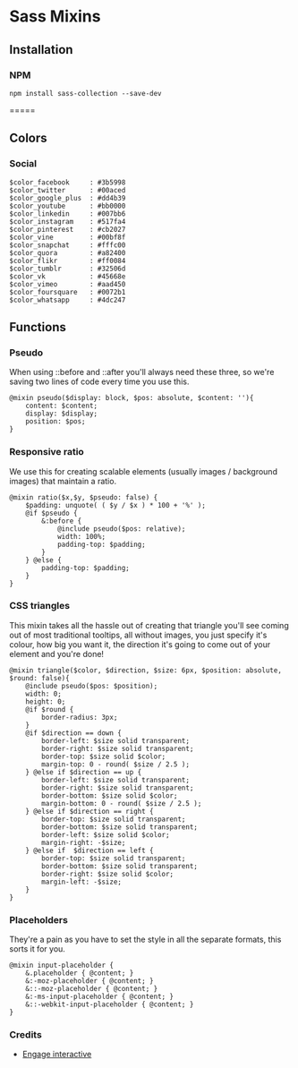 # Sass Mixins

## Installation

### NPM

```
npm install sass-collection --save-dev
```

=====

## Colors

### Social

```
$color_facebook     : #3b5998
$color_twitter      : #00aced
$color_google_plus  : #dd4b39
$color_youtube      : #bb0000
$color_linkedin     : #007bb6
$color_instagram    : #517fa4
$color_pinterest    : #cb2027
$color_vine         : #00bf8f
$color_snapchat     : #fffc00
$color_quora        : #a82400
$color_flikr        : #ff0084
$color_tumblr       : #32506d
$color_vk           : #45668e
$color_vimeo        : #aad450
$color_foursquare   : #0072b1
$color_whatsapp     : #4dc247
```

## Functions

### Pseudo

When using ::before and ::after you'll always need these three, so we're saving two lines of code every time you use this.

```
@mixin pseudo($display: block, $pos: absolute, $content: ''){
    content: $content;
    display: $display;
    position: $pos;
}
```

### Responsive ratio

We use this for creating scalable elements (usually images / background images) that maintain a ratio.

```
@mixin ratio($x,$y, $pseudo: false) {
    $padding: unquote( ( $y / $x ) * 100 + '%' );
    @if $pseudo {
        &:before {
            @include pseudo($pos: relative);
            width: 100%;
            padding-top: $padding;
        }
    } @else {
        padding-top: $padding;
    }
}
```

### CSS triangles

This mixin takes all the hassle out of creating that triangle you'll see coming out of most traditional tooltips, all without images, you just specify it's colour, how big you want it, the direction it's going to come out of your element and you're done!

```
@mixin triangle($color, $direction, $size: 6px, $position: absolute, $round: false){
    @include pseudo($pos: $position);
    width: 0;
    height: 0;
    @if $round {
        border-radius: 3px;
    }
    @if $direction == down {
        border-left: $size solid transparent;
        border-right: $size solid transparent;
        border-top: $size solid $color;
        margin-top: 0 - round( $size / 2.5 );
    } @else if $direction == up {
        border-left: $size solid transparent;
        border-right: $size solid transparent;
        border-bottom: $size solid $color;
        margin-bottom: 0 - round( $size / 2.5 );
    } @else if $direction == right {
        border-top: $size solid transparent;
        border-bottom: $size solid transparent;
        border-left: $size solid $color;
        margin-right: -$size;
    } @else if  $direction == left {
        border-top: $size solid transparent;
        border-bottom: $size solid transparent;
        border-right: $size solid $color;
        margin-left: -$size;
    }
}
```

### Placeholders

They're a pain as you have to set the style in all the separate formats, this sorts it for you.

```
@mixin input-placeholder {
    &.placeholder { @content; }
    &:-moz-placeholder { @content; }
    &::-moz-placeholder { @content; }
    &:-ms-input-placeholder { @content; }
    &::-webkit-input-placeholder { @content; }
}
```

### Credits

* [Engage interactive](http://engageinteractive.co.uk/blog/top-10-scss-mixins)